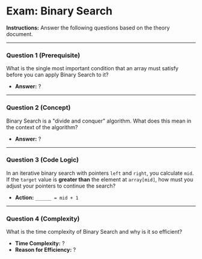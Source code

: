 
# Exam: Binary Search

**Instructions:** Answer the following questions based on the theory document.

---

### Question 1 (Prerequisite)

What is the single most important condition that an array must satisfy before you can apply Binary Search to it?

- **Answer:** ?

---

### Question 2 (Concept)

Binary Search is a "divide and conquer" algorithm. What does this mean in the context of the algorithm?

- **Answer:** ?

---

### Question 3 (Code Logic)

In an iterative binary search with pointers `left` and `right`, you calculate `mid`. If the `target` value is **greater than** the element at `array[mid]`, how must you adjust your pointers to continue the search?

- **Action:** `______ = mid + 1`

---

### Question 4 (Complexity)

What is the time complexity of Binary Search and why is it so efficient?

- **Time Complexity:** ?
- **Reason for Efficiency:** ?

